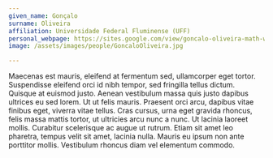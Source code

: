 ```yaml
---
given_name: Gonçalo
surname: Oliveira
affiliation: Universidade Federal Fluminense (UFF)
personal_webpage: https://sites.google.com/view/goncalo-oliveira-math-webpage/home
image: /assets/images/people/GoncaloOliveira.jpg

---
```

Maecenas est mauris, eleifend at fermentum sed, ullamcorper eget tortor. Suspendisse eleifend orci id nibh tempor, sed fringilla tellus dictum. Quisque at euismod justo. Aenean vestibulum massa quis justo dapibus ultrices eu sed lorem. Ut ut felis mauris. Praesent orci arcu, dapibus vitae finibus eget, viverra vitae tellus. Cras cursus, urna eget gravida rhoncus, felis massa mattis tortor, ut ultricies arcu nunc a nunc. Ut lacinia laoreet mollis. Curabitur scelerisque ac augue ut rutrum. Etiam sit amet leo pharetra, tempus velit sit amet, lacinia nulla. Mauris eu ipsum non ante porttitor mollis. Vestibulum rhoncus diam vel elementum commodo.
